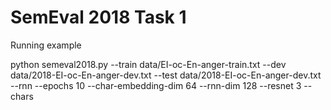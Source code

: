 # SemEval 2018 Task 1

Running example

python semeval2018.py --train data/EI-oc-En-anger-train.txt --dev data/2018-EI-oc-En-anger-dev.txt --test data/2018-EI-oc-En-anger-dev.txt  --rnn --epochs 10 --char-embedding-dim 64 --rnn-dim 128 --resnet 3 --chars
